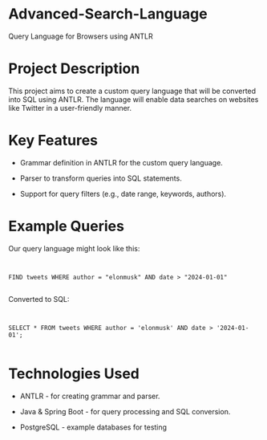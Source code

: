 # Advanced-Search-Language
 

Query Language for Browsers using ANTLR
 


 

# Project Description
 

This project aims to create a custom query language that will be converted into SQL using ANTLR. The language will enable data searches on websites like Twitter in a user-friendly manner.
 


 

# Key Features
 

- Grammar definition in ANTLR for the custom query language.
 

- Parser to transform queries into SQL statements.
 

- Support for query filters (e.g., date range, keywords, authors).
 


 

# Example Queries
 

Our query language might look like this:  
 

```
 

FIND tweets WHERE author = "elonmusk" AND date > "2024-01-01"
 

```
 


 

Converted to SQL:  
 

```
 

SELECT * FROM tweets WHERE author = 'elonmusk' AND date > '2024-01-01';
 

```
 


 

# Technologies Used
 

- ANTLR - for creating grammar and parser.  
 

- Java & Spring Boot - for query processing and SQL conversion.  
 

- PostgreSQL -  example databases for testing  
